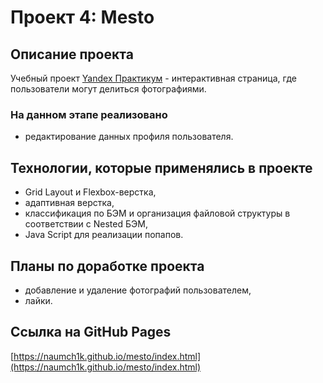 # Проект 4: Mesto

## Описание проекта
Учебный проект [Yandex Практикум](https://praktikum.yandex.ru/web/ "Курс Веб-разработчик") - интерактивная страница, где пользователи могут делиться фотографиями.

### На данном этапе реализовано
* редактирование данных профиля пользователя. 

## Технологии, которые применялись в проекте
* Grid Layout и Flexbox-верстка,
* адаптивная верстка,
* классификация по БЭМ и организация файловой структуры в соответствии с Nested БЭМ,
* Java Script для реализации попапов. 

## Планы по доработке проекта
* добавление и удаление фотографий пользователем, 
* лайки. 

## Ссылка на GitHub Pages
[https://naumch1k.github.io/mesto/index.html](https://naumch1k.github.io/mesto/index.html)
